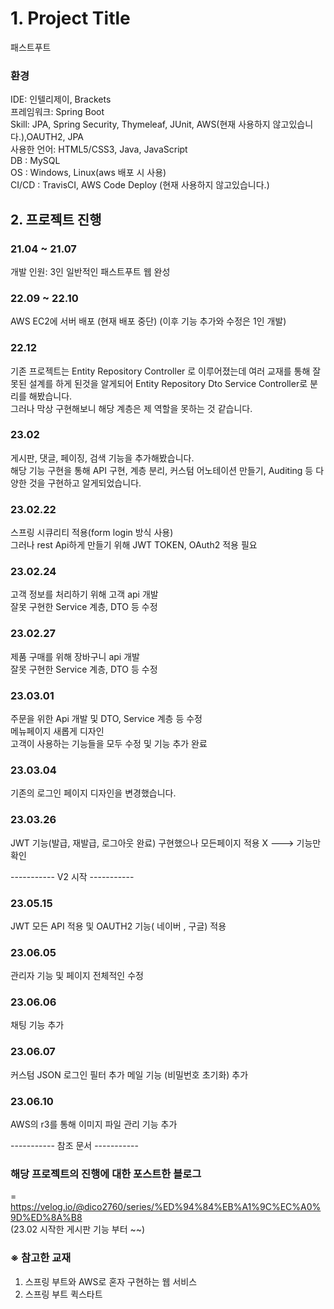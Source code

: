# 1. Project Title

패스트푸트 

### 환경
 IDE: 인텔리제이, Brackets</br>
 프레임워크: Spring Boot</br>
 Skill: JPA, Spring Security, Thymeleaf, JUnit, AWS(현재 사용하지 않고있습니다.),OAUTH2, JPA</br> 
 사용한 언어: HTML5/CSS3, Java, JavaScript</br> 
 DB : MySQL</br>
 OS : Windows, Linux(aws 배포 시 사용)</br>
 CI/CD : TravisCI, AWS Code Deploy (현재 사용하지 않고있습니다.)

## 2. 프로젝트 진행

### 21.04 ~ 21.07 
개발 인원: 3인
일반적인 패스트푸트 웹 완성

### 22.09 ~ 22.10 
AWS EC2에 서버 배포 (현재 배포 중단)
(이후 기능 추가와 수정은 1인 개발)

### 22.12 
기존 프로젝트는 Entity Repository Controller 로 이루어졌는데 여러 교재를 통해 잘못된 설계를 하게 된것을 알게되어 
Entity Repository Dto Service Controller로 분리를 해봤습니다.</br>
그러나 막상 구현해보니 해당 계층은 제 역할을 못하는 것 같습니다.

### 23.02
게시판, 댓글, 페이징, 검색 기능을 추가해봤습니다.</br>
해당 기능 구현을 통해 API 구현, 계층 분리, 커스텀 어노테이션 만들기, Auditing 등 다양한 것을 구현하고 알게되었습니다.

### 23.02.22
스프링 시큐리티 적용(form login 방식 사용)</br>
그러나 rest Api하게 만들기 위해 JWT TOKEN, OAuth2 적용 필요

### 23.02.24
고객 정보를 처리하기 위해 고객 api 개발</br>
잘못 구현한 Service 계층, DTO 등  수정

### 23.02.27
제품 구매를 위해 장바구니 api 개발</br>
잘못 구현한 Service 계층, DTO 등  수정

### 23.03.01
주문을 위한 Api 개발 및 DTO, Service 계층 등 수정</br>
메뉴페이지 새롭게 디자인</br>
고객이 사용하는 기능들을 모두 수정 및 기능 추가 완료

### 23.03.04
기존의 로그인 페이지 디자인을 변경했습니다.

### 23.03.26
JWT 기능(발급, 재발급, 로그아웃 완료) 구현했으나 모든페이지 적용 X ---> 기능만 확인

----------- V2 시작 -----------
### 23.05.15 
JWT 모든 API 적용 및 OAUTH2 기능( 네이버 , 구글) 적용

### 23.06.05 
관리자 기능 및 페이지 전체적인 수정

### 23.06.06 
채팅 기능 추가

### 23.06.07
커스텀 JSON 로그인 필터 추가
메일 기능 (비밀번호 초기화) 추가

### 23.06.10
AWS의 r3를 통해 이미지 파일 관리 기능 추가

----------- 참조 문서 -----------
### 해당 프로젝트의 진행에 대한 포스트한 블로그
= https://velog.io/@dico2760/series/%ED%94%84%EB%A1%9C%EC%A0%9D%ED%8A%B8</br>
(23.02 시작한 게시판 기능 부터 ~~)

### ※ 참고한 교재
1. 스프링 부트와 AWS로 혼자 구현하는 웹 서비스 
2. 스프링 부트 퀵스타트</br>

